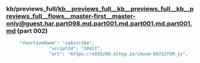 ### kb/previews_full/kb__previews_full__kb__previews_full__kb__previews_full__flows__master-first__master-only@guest.har.part098.md.part001.md.part001.md.part001.md (part 002)

```md
     "functionName": "subscribe",
                "scriptId": "10411",
                "url": "https://n958200.alteg.io/chunk-KO722YSM.js",
             
```

```
